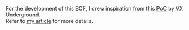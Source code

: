 For the development of this BOF, I drew inspiration from this [PoC]( https://github.com/vxunderground/VXUG-Papers/blob/main/Stealthily%20Creating%20Processes/IHxHelpPaneServer.cpp.) by VX Underground.<br>
Refer to [my article](https://k1nd4sus.it/red%20team/malware/2025/01/15/com-spawner.html) for more details.
